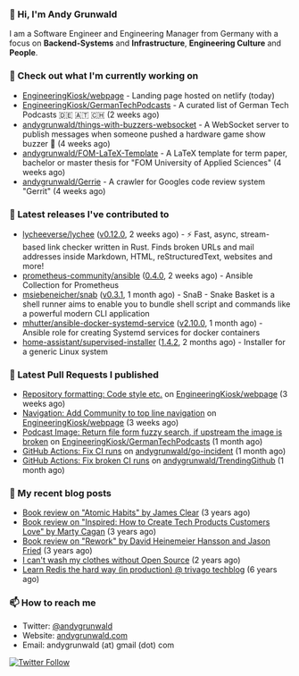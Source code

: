 ### 👋 Hi, I'm Andy Grunwald

I am a Software Engineer and Engineering Manager from Germany with a focus on **Backend-Systems** and **Infrastructure**, **Engineering Culture** and **People**.

### 👷 Check out what I'm currently working on


- [EngineeringKiosk/webpage](https://github.com/EngineeringKiosk/webpage) - Landing page hosted on netlify (today)
- [EngineeringKiosk/GermanTechPodcasts](https://github.com/EngineeringKiosk/GermanTechPodcasts) - A curated list of German Tech Podcasts 🇩🇪 🇦🇹 🇨🇭 (2 weeks ago)
- [andygrunwald/things-with-buzzers-websocket](https://github.com/andygrunwald/things-with-buzzers-websocket) - A WebSocket server to publish messages when someone pushed a hardware game show buzzer 🚀 (4 weeks ago)
- [andygrunwald/FOM-LaTeX-Template](https://github.com/andygrunwald/FOM-LaTeX-Template) - A LaTeX template for term paper, bachelor or master thesis for &#34;FOM University of Applied Sciences&#34; (4 weeks ago)
- [andygrunwald/Gerrie](https://github.com/andygrunwald/Gerrie) - A crawler for Googles code review system &#34;Gerrit&#34; (4 weeks ago)

### 🔭 Latest releases I've contributed to


- [lycheeverse/lychee](https://github.com/lycheeverse/lychee) ([v0.12.0](https://github.com/lycheeverse/lychee/releases/tag/v0.12.0), 2 weeks ago) - ⚡ Fast, async, stream-based link checker written in Rust. Finds broken URLs and mail addresses inside Markdown, HTML, reStructuredText, websites and more!
- [prometheus-community/ansible](https://github.com/prometheus-community/ansible) ([0.4.0](https://github.com/prometheus-community/ansible/releases/tag/0.4.0), 2 weeks ago) - Ansible Collection for Prometheus
- [msiebeneicher/snab](https://github.com/msiebeneicher/snab) ([v0.3.1](https://github.com/msiebeneicher/snab/releases/tag/v0.3.1), 1 month ago) - SnaB - Snake Basket is a shell runner aims to enable you to bundle shell script and commands like a powerful modern CLI application
- [mhutter/ansible-docker-systemd-service](https://github.com/mhutter/ansible-docker-systemd-service) ([v2.10.0](https://github.com/mhutter/ansible-docker-systemd-service/releases/tag/v2.10.0), 1 month ago) - Ansible role for creating Systemd services for docker containers
- [home-assistant/supervised-installer](https://github.com/home-assistant/supervised-installer) ([1.4.2](https://github.com/home-assistant/supervised-installer/releases/tag/1.4.2), 2 months ago) - Installer for a generic Linux system

### 🔨 Latest Pull Requests I published


- [Repository formatting: Code style etc.](https://github.com/EngineeringKiosk/webpage/pull/427) on [EngineeringKiosk/webpage](https://github.com/EngineeringKiosk/webpage) (3 weeks ago)
- [Navigation: Add Community to top line navigation](https://github.com/EngineeringKiosk/webpage/pull/426) on [EngineeringKiosk/webpage](https://github.com/EngineeringKiosk/webpage) (3 weeks ago)
- [Podcast Image: Return file form fuzzy search, if upstream the image is broken](https://github.com/EngineeringKiosk/GermanTechPodcasts/pull/249) on [EngineeringKiosk/GermanTechPodcasts](https://github.com/EngineeringKiosk/GermanTechPodcasts) (1 month ago)
- [GitHub Actions: Fix CI runs](https://github.com/andygrunwald/go-incident/pull/19) on [andygrunwald/go-incident](https://github.com/andygrunwald/go-incident) (1 month ago)
- [GitHub Actions: Fix broken CI runs](https://github.com/andygrunwald/TrendingGithub/pull/59) on [andygrunwald/TrendingGithub](https://github.com/andygrunwald/TrendingGithub) (1 month ago)

### 📝 My recent blog posts


- [Book review on &#34;Atomic Habits&#34; by James Clear](https://andygrunwald.com/blog/book-review-on-atomic-habits-by-james-clear/) (3 years ago)
- [Book review on &#34;Inspired: How to Create Tech Products Customers Love&#34; by Marty Cagan](https://andygrunwald.com/blog/book-review-on-inspired-how-to-create-tech-products-customers-love-by-marty-cagan/) (3 years ago)
- [Book review on &#34;Rework&#34; by David Heinemeier Hansson and Jason Fried](https://andygrunwald.com/blog/book-review-on-rework-by-david-heinemeier-hansson-and-jason-fried/) (3 years ago)
- [I can&#39;t wash my clothes without Open Source](https://andygrunwald.com/blog/i-cant-wash-my-clothes-without-open-source/) (2 years ago)
- [Learn Redis the hard way (in production) @ trivago techblog](https://andygrunwald.com/blog/learn-redis-the-hard-way-in-production-trivago-techblog/) (6 years ago)

### 📫 How to reach me

- Twitter: [@andygrunwald](https://twitter.com/andygrunwald)
- Website: [andygrunwald.com](https://andygrunwald.com)
- Email: andygrunwald (at) gmail (dot) com

[![Twitter Follow](https://img.shields.io/twitter/follow/andygrunwald?label=Follow&style=social)](https://twitter.com/andygrunwald)
